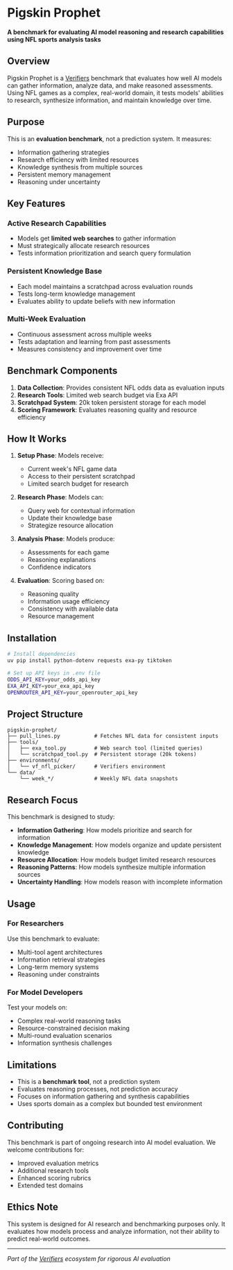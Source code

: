 # Pigskin Prophet

**A benchmark for evaluating AI model reasoning and research capabilities using NFL sports analysis tasks**

## Overview

Pigskin Prophet is a [Verifiers](https://github.com/willccbb/verifiers) benchmark that evaluates how well AI models can gather information, analyze data, and make reasoned assessments. Using NFL games as a complex, real-world domain, it tests models' abilities to research, synthesize information, and maintain knowledge over time.

## Purpose

This is an **evaluation benchmark**, not a prediction system. It measures:
- Information gathering strategies
- Research efficiency with limited resources
- Knowledge synthesis from multiple sources
- Persistent memory management
- Reasoning under uncertainty

## Key Features

### Active Research Capabilities
- Models get **limited web searches** to gather information
- Must strategically allocate research resources
- Tests information prioritization and search query formulation

### Persistent Knowledge Base
- Each model maintains a scratchpad across evaluation rounds
- Tests long-term knowledge management
- Evaluates ability to update beliefs with new information

### Multi-Week Evaluation
- Continuous assessment across multiple weeks
- Tests adaptation and learning from past assessments
- Measures consistency and improvement over time

## Benchmark Components

1. **Data Collection**: Provides consistent NFL odds data as evaluation inputs
2. **Research Tools**: Limited web search budget via Exa API
3. **Scratchpad System**: 20k token persistent storage for each model
4. **Scoring Framework**: Evaluates reasoning quality and resource efficiency

## How It Works

1. **Setup Phase**: Models receive:
   - Current week's NFL game data
   - Access to their persistent scratchpad
   - Limited search budget for research

2. **Research Phase**: Models can:
   - Query web for contextual information
   - Update their knowledge base
   - Strategize resource allocation

3. **Analysis Phase**: Models produce:
   - Assessments for each game
   - Reasoning explanations
   - Confidence indicators

4. **Evaluation**: Scoring based on:
   - Reasoning quality
   - Information usage efficiency
   - Consistency with available data
   - Resource management

## Installation

```bash
# Install dependencies
uv pip install python-dotenv requests exa-py tiktoken

# Set up API keys in .env file
ODDS_API_KEY=your_odds_api_key
EXA_API_KEY=your_exa_api_key
OPENROUTER_API_KEY=your_openrouter_api_key
```

## Project Structure

```
pigskin-prophet/
├── pull_lines.py           # Fetches NFL data for consistent inputs
├── tools/
│   ├── exa_tool.py         # Web search tool (limited queries)
│   └── scratchpad_tool.py  # Persistent storage (20k tokens)
├── environments/
│   └── vf_nfl_picker/      # Verifiers environment
└── data/
    └── week_*/             # Weekly NFL data snapshots
```

## Research Focus

This benchmark is designed to study:
- **Information Gathering**: How models prioritize and search for information
- **Knowledge Management**: How models organize and update persistent knowledge
- **Resource Allocation**: How models budget limited research resources
- **Reasoning Patterns**: How models synthesize multiple information sources
- **Uncertainty Handling**: How models reason with incomplete information

## Usage

### For Researchers
Use this benchmark to evaluate:
- Multi-tool agent architectures
- Information retrieval strategies
- Long-term memory systems
- Reasoning under constraints

### For Model Developers
Test your models on:
- Complex real-world reasoning tasks
- Resource-constrained decision making
- Multi-round evaluation scenarios
- Information synthesis challenges

## Limitations

- This is a **benchmark tool**, not a prediction system
- Evaluates reasoning processes, not prediction accuracy
- Focuses on information gathering and synthesis capabilities
- Uses sports domain as a complex but bounded test environment

## Contributing

This benchmark is part of ongoing research into AI model evaluation. We welcome contributions for:
- Improved evaluation metrics
- Additional research tools
- Enhanced scoring rubrics
- Extended test domains

## Ethics Note

This system is designed for AI research and benchmarking purposes only. It evaluates how models process and analyze information, not their ability to predict real-world outcomes.

---

*Part of the [Verifiers](https://github.com/willccbb/verifiers) ecosystem for rigorous AI evaluation*